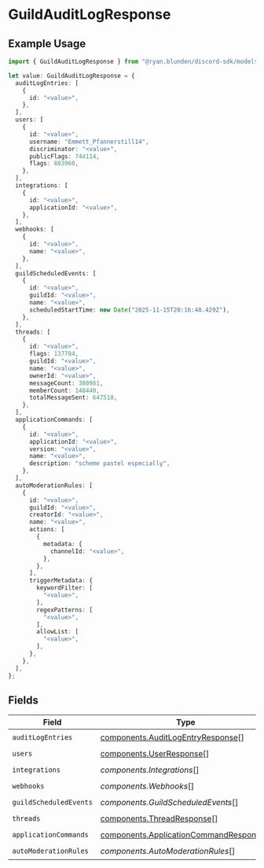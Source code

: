 # GuildAuditLogResponse

## Example Usage

```typescript
import { GuildAuditLogResponse } from "@ryan.blunden/discord-sdk/models/components";

let value: GuildAuditLogResponse = {
  auditLogEntries: [
    {
      id: "<value>",
    },
  ],
  users: [
    {
      id: "<value>",
      username: "Emmett_Pfannerstill14",
      discriminator: "<value>",
      publicFlags: 744114,
      flags: 803960,
    },
  ],
  integrations: [
    {
      id: "<value>",
      applicationId: "<value>",
    },
  ],
  webhooks: [
    {
      id: "<value>",
      name: "<value>",
    },
  ],
  guildScheduledEvents: [
    {
      id: "<value>",
      guildId: "<value>",
      name: "<value>",
      scheduledStartTime: new Date("2025-11-15T20:16:48.429Z"),
    },
  ],
  threads: [
    {
      id: "<value>",
      flags: 137784,
      guildId: "<value>",
      name: "<value>",
      ownerId: "<value>",
      messageCount: 380981,
      memberCount: 148440,
      totalMessageSent: 647518,
    },
  ],
  applicationCommands: [
    {
      id: "<value>",
      applicationId: "<value>",
      version: "<value>",
      name: "<value>",
      description: "scheme pastel especially",
    },
  ],
  autoModerationRules: [
    {
      id: "<value>",
      guildId: "<value>",
      creatorId: "<value>",
      name: "<value>",
      actions: [
        {
          metadata: {
            channelId: "<value>",
          },
        },
      ],
      triggerMetadata: {
        keywordFilter: [
          "<value>",
        ],
        regexPatterns: [
          "<value>",
        ],
        allowList: [
          "<value>",
        ],
      },
    },
  ],
};
```

## Fields

| Field                                                                                            | Type                                                                                             | Required                                                                                         | Description                                                                                      |
| ------------------------------------------------------------------------------------------------ | ------------------------------------------------------------------------------------------------ | ------------------------------------------------------------------------------------------------ | ------------------------------------------------------------------------------------------------ |
| `auditLogEntries`                                                                                | [components.AuditLogEntryResponse](../../models/components/auditlogentryresponse.md)[]           | :heavy_check_mark:                                                                               | N/A                                                                                              |
| `users`                                                                                          | [components.UserResponse](../../models/components/userresponse.md)[]                             | :heavy_check_mark:                                                                               | N/A                                                                                              |
| `integrations`                                                                                   | *components.Integrations*[]                                                                      | :heavy_check_mark:                                                                               | N/A                                                                                              |
| `webhooks`                                                                                       | *components.Webhooks*[]                                                                          | :heavy_check_mark:                                                                               | N/A                                                                                              |
| `guildScheduledEvents`                                                                           | *components.GuildScheduledEvents*[]                                                              | :heavy_check_mark:                                                                               | N/A                                                                                              |
| `threads`                                                                                        | [components.ThreadResponse](../../models/components/threadresponse.md)[]                         | :heavy_check_mark:                                                                               | N/A                                                                                              |
| `applicationCommands`                                                                            | [components.ApplicationCommandResponse](../../models/components/applicationcommandresponse.md)[] | :heavy_check_mark:                                                                               | N/A                                                                                              |
| `autoModerationRules`                                                                            | *components.AutoModerationRules*[]                                                               | :heavy_check_mark:                                                                               | N/A                                                                                              |